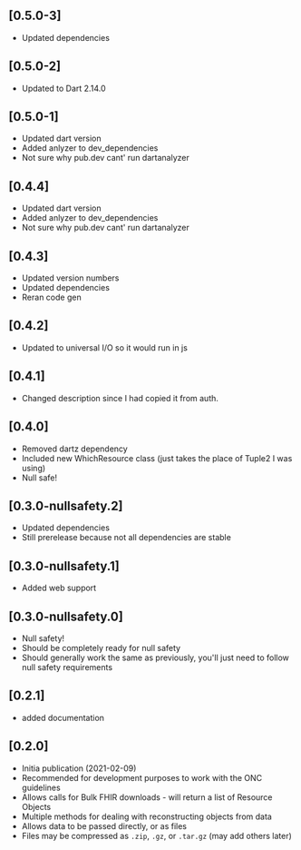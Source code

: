 ## [0.5.0-3]
* Updated dependencies

## [0.5.0-2]
* Updated to Dart 2.14.0

## [0.5.0-1]
* Updated dart version
* Added anlyzer to dev_dependencies
* Not sure why pub.dev cant' run dartanalyzer

## [0.4.4]
* Updated dart version
* Added anlyzer to dev_dependencies
* Not sure why pub.dev cant' run dartanalyzer

## [0.4.3]
* Updated version numbers
* Updated dependencies
* Reran code gen

## [0.4.2]
* Updated to universal I/O so it would run in js

## [0.4.1]
* Changed description since I had copied it from auth.

## [0.4.0]
* Removed dartz dependency
* Included new WhichResource class (just takes the place of Tuple2 I was using)
* Null safe!

## [0.3.0-nullsafety.2]
* Updated dependencies
* Still prerelease because not all dependencies are stable

## [0.3.0-nullsafety.1]
* Added web support

## [0.3.0-nullsafety.0]
* Null safety!
* Should be completely ready for null safety
* Should generally work the same as previously, you'll just need to follow null safety requirements

## [0.2.1]
* added documentation

## [0.2.0]
* Initia publication (2021-02-09)
* Recommended for development purposes to work with the ONC guidelines
* Allows calls for Bulk FHIR downloads - will return a list of Resource Objects
* Multiple methods for dealing with reconstructing objects from data
* Allows data to be passed directly, or as files
* Files may be compressed as ```.zip```, ```.gz```, or ```.tar.gz``` (may add others later)